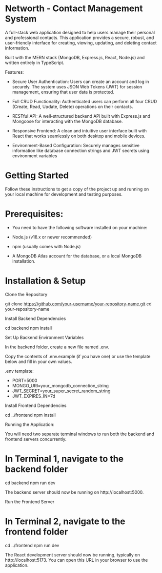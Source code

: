 # Networth - Contact Management System
A full-stack web application designed to help users manage their personal and professional contacts. This application provides a secure, robust, and user-friendly interface for creating, viewing, updating, and deleting contact information.

Built with the MERN stack (MongoDB, Express.js, React, Node.js) and written entirely in TypeScript.

Features:
- Secure User Authentication: Users can create an account and log in securely. The system uses JSON Web Tokens (JWT) for session management, ensuring that user data is protected.

- Full CRUD Functionality: Authenticated users can perform all four CRUD (Create, Read, Update, Delete) operations on their contacts.

- RESTful API: A well-structured backend API built with Express.js and Mongoose for interacting with the MongoDB database.

- Responsive Frontend: A clean and intuitive user interface built with React that works seamlessly on both desktop and mobile devices.

- Environment-Based Configuration: Securely manages sensitive information like database connection strings and JWT secrets using environment variables

  

# Getting Started
Follow these instructions to get a copy of the project up and running on your local machine for development and testing purposes.

# Prerequisites:
- You need to have the following software installed on your machine:

- Node.js (v18.x or newer recommended)

- npm (usually comes with Node.js)

- A MongoDB Atlas account for the database, or a local MongoDB installation.

# Installation & Setup
Clone the Repository

git clone https://github.com/your-username/your-repository-name.git
cd your-repository-name

Install Backend Dependencies

cd backend
npm install

Set Up Backend Environment Variables

In the backend folder, create a new file named .env.

Copy the contents of .env.example (if you have one) or use the template below and fill in your own values.

.env template:

- PORT=5000
- MONGO_URI=your_mongodb_connection_string
- JWT_SECRET=your_super_secret_random_string
- JWT_EXPIRES_IN=7d

Install Frontend Dependencies

cd ../frontend
npm install

Running the Application:

You will need two separate terminal windows to run both the backend and frontend servers concurrently.


# In Terminal 1, navigate to the backend folder
cd backend
npm run dev

The backend server should now be running on http://localhost:5000.

Run the Frontend Server

# In Terminal 2, navigate to the frontend folder
cd ../frontend
npm run dev

The React development server should now be running, typically on http://localhost:5173. You can open this URL in your browser to use the application.
